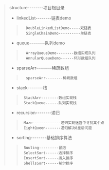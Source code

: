 > structure--------项目根目录
>   * linkedList--------链表demo
>>       DoubleLinkedListDemo-----双链表
>>       SingleChainDemo----------单链表
>   * queue--------队列demo
>>       ArrayQueueDemo--------数组实现队列
>>       AnnularQueueDemo------环形数组队列
>   * sparseArr--------稀疏数组
>>       sparseArr--------稀疏数组
>   * stack--------栈
>>      StackArr--------数组实现栈
>>      StackQueue------队列实现栈
>   * recursion--------递归
>>      Maze-------------递归实现迷宫中寻找某个点
>>      EightQueen-------递归解决8皇后问题
>  * sorting--------基础排序算法
>>      Buuling---------冒泡
>>      SelectSort------选择排序
>>      InsertSort------插入排序
>>      ShellsSort------希尔排序



